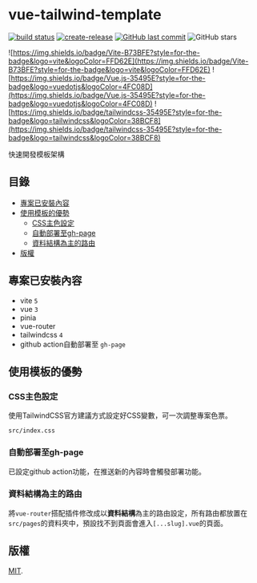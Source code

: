 # vue-tailwind-template
[![build status](https://github.com/connectshark/vue-tailwind-template/actions/workflows/deploy.yml/badge.svg?branch=main)](https://github.com/connectshark/vue-tailwind-template/actions/workflows/deploy.yml)
[![create-release](https://github.com/connectshark/vue-tailwind-template/actions/workflows/create-release.yml/badge.svg?branch=main)](https://github.com/connectshark/vue-tailwind-template/actions/workflows/create-release.yml)
[![GitHub last commit](https://img.shields.io/github/last-commit/connectshark/vue-tailwind-template.svg?style=flat)](https://github.com/connectshark/vue-tailwind-template)
![GitHub stars](https://img.shields.io/github/stars/connectshark/vue-tailwind-template.svg?style=social&label=Stars&style=plastic)


![https://img.shields.io/badge/Vite-B73BFE?style=for-the-badge&logo=vite&logoColor=FFD62E](https://img.shields.io/badge/Vite-B73BFE?style=for-the-badge&logo=vite&logoColor=FFD62E)
![https://img.shields.io/badge/Vue.js-35495E?style=for-the-badge&logo=vuedotjs&logoColor=4FC08D](https://img.shields.io/badge/Vue.js-35495E?style=for-the-badge&logo=vuedotjs&logoColor=4FC08D)
![https://img.shields.io/badge/tailwindcss-35495E?style=for-the-badge&logo=tailwindcss&logoColor=38BCF8](https://img.shields.io/badge/tailwindcss-35495E?style=for-the-badge&logo=tailwindcss&logoColor=38BCF8)

快速開發模板架構

## 目錄

- [專案已安裝內容](#專案已安裝內容)
- [使用模板的優勢](#使用模板的優勢)
  - [CSS主色設定](#css主色設定)
  - [自動部署至gh-page](#自動部署至gh-page)
  - [資料結構為主的路由](#資料結構為主的路由)
- [版權](#版權)
## 專案已安裝內容

- vite `5`
- vue `3`
- pinia
- vue-router
- tailwindcss `4`
- github action自動部署至 `gh-page`

## 使用模板的優勢

### CSS主色設定

使用TailwindCSS官方建議方式設定好CSS變數，可一次調整專案色票。

`src/index.css`

### 自動部署至gh-page

已設定github action功能，在推送新的內容時會觸發部署功能。

### 資料結構為主的路由

將`vue-router`搭配插件修改成以**資料結構**為主的路由設定，所有路由都放置在`src/pages`的資料夾中，預設找不到頁面會進入`[...slug].vue`的頁面。

## 版權

[MIT](/LICENSE).